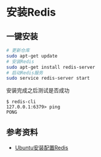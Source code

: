 # 安装Redis

## 一键安装

```sh
# 更新仓库
sudo apt-get update
# 安装Redis 
sudo apt-get install redis-server
# 启动Redis服务
sudo service redis-server start
```

安装完成之后测试是否成功

```output
$ redis-cli
127.0.0.1:6379> ping
PONG
```

## 参考资料

- [Ubuntu安装配置Redis](https://www.jianshu.com/p/c8723b677304)
